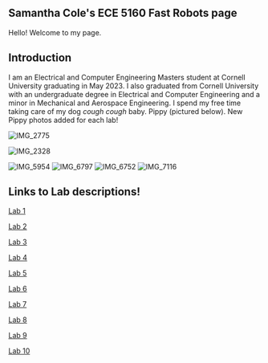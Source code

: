 ## Samantha Cole's ECE 5160 Fast Robots page

Hello! Welcome to my page.

## Introduction
 I am an Electrical and Computer Engineering Masters student at Cornell University graduating in May 2023. I also graduated from Cornell University with an undergraduate degree in Electrical and Computer Engineering and a minor in Mechanical and Aerospace Engineering. I spend my free time taking care of my dog *cough cough* baby. Pippy (pictured below). New Pippy photos added for each lab!
 
  ![IMG_2775](https://user-images.githubusercontent.com/89661904/214730730-d60caf5c-b0bf-4d89-b226-8615c8dac019.jpg)
 
 ![IMG_2328](https://user-images.githubusercontent.com/89661904/214730699-56bb26f3-8193-4309-9473-a1563abff6a7.jpeg)

 ![IMG_5954](https://user-images.githubusercontent.com/89661904/214730717-72c56a1a-c6c4-4ead-9800-c2e10270217f.jpg)
![IMG_6797](https://user-images.githubusercontent.com/89661904/218489172-56bed31f-e0f4-4304-a221-d0a854ffd7d4.jpg)
![IMG_6752](https://user-images.githubusercontent.com/89661904/218489191-92a39a97-ee47-4088-87af-5aa15dd23943.jpg)
![IMG_7116](https://user-images.githubusercontent.com/89661904/224583416-53fe4bf9-7a6c-4502-9474-79bfa5fcbdc1.jpg)


## Links to Lab descriptions!

[Lab 1](https://samanthaccole243.github.io/FastRobots.github.io/Lab_1.html)

[Lab 2](https://samanthaccole243.github.io/FastRobots.github.io/Lab_2.html)

[Lab 3](https://samanthaccole243.github.io/FastRobots.github.io/Lab_3.html)

[Lab 4](https://samanthaccole243.github.io/FastRobots.github.io/Lab_4.html)

[Lab 5](https://samanthaccole243.github.io/FastRobots.github.io/Lab_5.html)

[Lab 6](https://samanthaccole243.github.io/FastRobots.github.io/Lab_6.html)

[Lab 7](https://samanthaccole243.github.io/FastRobots.github.io/Lab_7.html)

[Lab 8](https://samanthaccole243.github.io/FastRobots.github.io/Lab_8.html)

[Lab 9](https://samanthaccole243.github.io/FastRobots.github.io/Lab_9.html)

[Lab 10](https://samanthaccole243.github.io/FastRobots.github.io/Lab_10.html)
